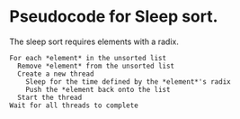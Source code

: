# Pseudocode for Sleep sort.
The sleep sort requires elements with a radix.
```
For each *element* in the unsorted list
  Remove *element* from the unsorted list
  Create a new thread
    Sleep for the time defined by the *element*'s radix
    Push the *element back onto the list
  Start the thread
Wait for all threads to complete
```
